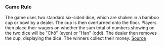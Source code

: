### Game Rule

The game uses two standard six-sided dice, which are shaken in a bamboo cup or bowl by a dealer. 
The cup is then overturned onto the floor. Players then place their wagers on whether the sum 
total of numbers showing on the two dice will be "Chō" (even) or "Han" (odd). The dealer 
then removes the cup, displaying the dice. The winners collect their money. 
[Source](https://en.wikipedia.org/wiki/Ch%C5%8D-han)

